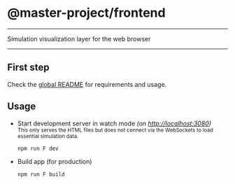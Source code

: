 # @master-project/frontend

---

Simulation visualization layer for the web browser

---

## First step

Check the [global README](https://github.com/kelzenberg/master-project/blob/main/README.md) for requirements and usage.

## Usage

- Start development server in watch mode _(on [http://localhost:3080](http://localhost:3080))_  
  <small>This only serves the HTML files but does not connect via the WebSockets to load essential simulation data.</small>

  ```sh
  npm run F dev
  ```

- Build app (for production)

  ```sh
  npm run F build
  ```
